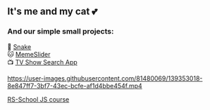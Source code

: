## It's me and my cat 💕

### And our simple small projects:
🐍 [Snake](https://junesnake.netlify.app)  
🐱 [MemeSlider](https://randomspells.github.io/cssMemSlider/cssMemSlider/index.html)  
📺 [TV Show Search App](https://junetvsearch.netlify.app)  

https://user-images.githubusercontent.com/81480069/139353018-8e847ff7-3bf7-43ec-bcfe-af1d4bbe454f.mp4

[RS-School JS course](https://github.com/randomspells/randomspells/files/8856652/4wa9kn1v.1.pdf)
